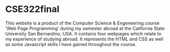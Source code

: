 # CSE322final

This website is a product of the Computer Science & Engeneering course 'Web Page Programming' during my semester abroad at the California State University San Bernardino, USA.
It contains four webpages which relate to my experience of studying abroad. It represents the HTML and CSS as well as some Javascript skills I have gained throughout the course. 

